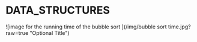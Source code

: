 # DATA_STRUCTURES
![image for the running time of the bubble sort ](/img/bubble sort time.jpg?raw=true "Optional Title")
